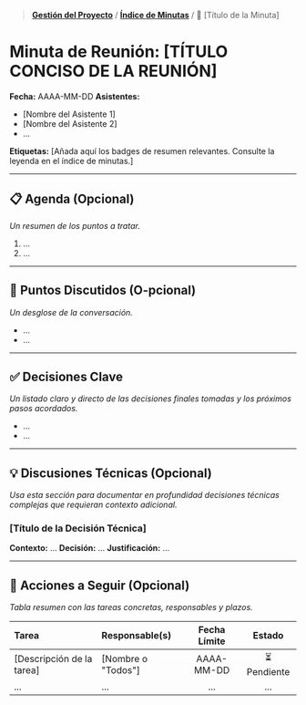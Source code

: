 > **[Gestión del Proyecto](../README.md)** / **[Índice de Minutas](./README.md)** / 📄 [Título de la Minuta]

# Minuta de Reunión: [TÍTULO CONCISO DE LA REUNIÓN]

**Fecha:** AAAA-MM-DD
**Asistentes:**

- [Nombre del Asistente 1]
- [Nombre del Asistente 2]
- ...

**Etiquetas:** [Añada aquí los badges de resumen relevantes. Consulte la leyenda en el índice de minutas.]

---

## 📋 Agenda (Opcional)

_Un resumen de los puntos a tratar._

1.  ...
2.  ...

---

## 💬 Puntos Discutidos (O-pcional)

_Un desglose de la conversación._

- ...
- ...

---

## ✅ Decisiones Clave

_Un listado claro y directo de las decisiones finales tomadas y los próximos pasos acordados._

- ...
- ...

---

## 💡 Discusiones Técnicas (Opcional)

_Usa esta sección para documentar en profundidad decisiones técnicas complejas que requieran contexto adicional._

### [Título de la Decisión Técnica]

**Contexto:** ...
**Decisión:** ...
**Justificación:** ...

---

## 🚀 Acciones a Seguir (Opcional)

_Tabla resumen con las tareas concretas, responsables y plazos._

| Tarea                     | Responsable(s)     | Fecha Límite |    Estado    |
| :------------------------ | :----------------- | :----------: | :----------: |
| [Descripción de la tarea] | [Nombre o "Todos"] |  AAAA-MM-DD  | ⏳ Pendiente |
| ...                       | ...                |     ...      |     ...      |
